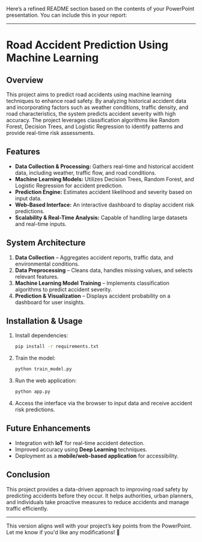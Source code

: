 Here’s a refined README section based on the contents of your PowerPoint presentation. You can include this in your report:

---

# **Road Accident Prediction Using Machine Learning**

## **Overview**
This project aims to predict road accidents using machine learning techniques to enhance road safety. By analyzing historical accident data and incorporating factors such as weather conditions, traffic density, and road characteristics, the system predicts accident severity with high accuracy. The project leverages classification algorithms like Random Forest, Decision Trees, and Logistic Regression to identify patterns and provide real-time risk assessments.

## **Features**
- **Data Collection & Processing:** Gathers real-time and historical accident data, including weather, traffic flow, and road conditions.
- **Machine Learning Models:** Utilizes Decision Trees, Random Forest, and Logistic Regression for accident prediction.
- **Prediction Engine:** Estimates accident likelihood and severity based on input data.
- **Web-Based Interface:** An interactive dashboard to display accident risk predictions.
- **Scalability & Real-Time Analysis:** Capable of handling large datasets and real-time inputs.

## **System Architecture**
1. **Data Collection** – Aggregates accident reports, traffic data, and environmental conditions.
2. **Data Preprocessing** – Cleans data, handles missing values, and selects relevant features.
3. **Machine Learning Model Training** – Implements classification algorithms to predict accident severity.
4. **Prediction & Visualization** – Displays accident probability on a dashboard for user insights.

## **Installation & Usage**
1. Install dependencies:
   ```sh
   pip install -r requirements.txt
   ```
2. Train the model:
   ```sh
   python train_model.py
   ```
3. Run the web application:
   ```sh
   python app.py
   ```
4. Access the interface via the browser to input data and receive accident risk predictions.

## **Future Enhancements**
- Integration with **IoT** for real-time accident detection.
- Improved accuracy using **Deep Learning** techniques.
- Deployment as a **mobile/web-based application** for accessibility.

## **Conclusion**
This project provides a data-driven approach to improving road safety by predicting accidents before they occur. It helps authorities, urban planners, and individuals take proactive measures to reduce accidents and manage traffic efficiently.

---

This version aligns well with your project’s key points from the PowerPoint. Let me know if you'd like any modifications! 🚀